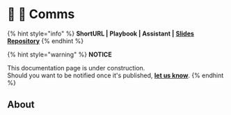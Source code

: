 # 📓 🚧 Comms

{% hint style="info" %}
**ShortURL | Playbook | Assistant |** [**Slides Repository**](https://tiof.click/DCDRSlidesRepo)
{% endhint %}

{% hint style="warning" %}
**NOTICE**

This documentation page is under construction.\
Should you want to be notified once it's published, [**let us know**](https://tiof.click/TIOFTarianUpdatesService).
{% endhint %}

## About

